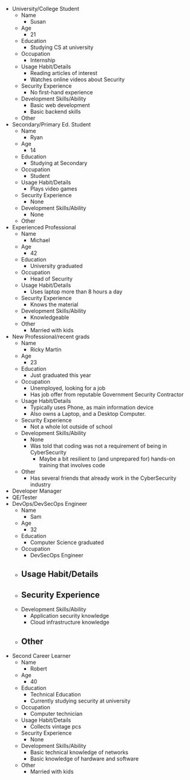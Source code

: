 - University/College Student
	- Name
		- Susan
	- Age
		- 21
	- Education
		- Studying CS at university
	- Occupation
		- Internship
	- Usage Habit/Details
		- Reading articles of interest
		- Watches online videos about Security
	- Security Experience
		- No first-hand experience
	- Development Skills/Ability
		- Basic web development
		- Basic backend skills
	- Other
- Secondary/Primary Ed. Student
	- Name
		- Ryan
	- Age
		- 14
	- Education
		- Studying at Secondary
	- Occupation
		- Student
	- Usage Habit/Details
		- Plays video games
	- Security Experience
		- None
	- Development Skills/Ability
		- None
	- Other
- Experienced Professional
	- Name
		- Michael
	- Age
		- 42
	- Education
		- University graduated
	- Occupation
		- Head of Security
	- Usage Habit/Details
		- Uses laptop more than 8 hours a day
	- Security Experience
		- Knows the material
	- Development Skills/Ability
		- Knowledgeable
	- Other
		- Married with kids
- New Professional/recent grads
	- Name
		- Ricky Martin
	- Age
		- 23
	- Education
		- Just graduated this year
	- Occupation
		- Unemployed, looking for a job
		- Has job offer from reputable Government Security Contractor
	- Usage Habit/Details
		- Typically uses Phone, as main information device
		- Also owns a Laptop, and a Desktop Computer.
	- Security Experience
		- Not a whole lot outside of school
	- Development Skills/Ability
		- None
		- Was told that coding was not a requirement of being in CyberSecurity
			- Maybe a bit resilient to (and unprepared for) hands-on training that involves code
	- Other
		- Has several friends that already work in the CyberSecurity industry
- Developer Manager
- QE/Tester
- DevOps/DevSecOps Engineer
	- Name
		- Sam
	- Age
		- 32
	- Education
		- Computer Science graduated
	- Occupation
		- DevSecOps Engineer
	- Usage Habit/Details
		-
	- Security Experience
		-
	- Development Skills/Ability
		- Application security knowledge
		- Cloud infrastructure knowledge
	- Other
		-
- Second Career Learner
	- Name
		- Robert
	- Age
		- 40
	- Education
		- Technical Education
		- Currently studying security at university
	- Occupation
		- Computer technician
	- Usage Habit/Details
		- Collects vintage pcs
	- Security Experience
		- None
	- Development Skills/Ability
		- Basic technical knowledge of networks
		- Basic knowledge of hardware and software
	- Other
		- Married with kids